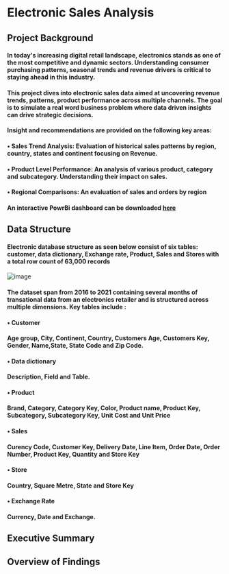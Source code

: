 # Electronic Sales Analysis

## Project Background

#### In today's increasing digital retail landscape, electronics stands as one of the most competitive and dynamic sectors. Understanding consumer purchasing patterns, seasonal trends and revenue drivers is critical to staying ahead in this industry.

#### This project dives into electronic sales data aimed at uncovering revenue trends, patterns, product performance across multiple channels. The goal is to simulate a real word business problem where data driven insights can drive strategic decisions.

#### Insight and recommendations are provided on the following key areas:

#### • Sales Trend Analysis: Evaluation of historical sales patterns by region, country, states and continent focusing on Revenue.
#### • Product Level Performance: An analysis of various product, category and subcategory. Understanding their impact on sales.
#### • Regional Comparisons: An evaluation of sales and orders by region

#### An interactive PowrBi dashboard can be downloaded [here](https://microsoft)

## Data Structure

#### Electronic database structure as seen below consist of six tables: customer, data dictionary, Exchange rate, Product, Sales and Stores with a total row count of 63,000 records

![image](https://github.com/user-attachments/assets/2cdeec20-6932-46ff-bc73-9010046d9f8b)

#### The dataset span from 2016 to 2021 containing several months of transational data from an electronics retailer and is structured across multiple dimensions. Key tables include :

#### • Customer
#### Age group, City, Continent, Country, Customers Age, Customers Key, Gender, Name,State, State Code and Zip Code.

#### • Data dictionary
#### Description, Field and Table.

#### • Product
#### Brand, Category, Category Key, Color, Product name, Product Key, Subcategory, Subcategory Key, Unit Cost and Unit Price

#### • Sales
#### Curency Code, Customer Key, Delivery Date, Line Item, Order Date, Order Number, Product Key, Quantity and Store Key

#### • Store
#### Country, Square Metre, State and Store Key

#### • Exchange Rate
#### Currency, Date and Exchange.

## Executive Summary

## Overview of Findings
